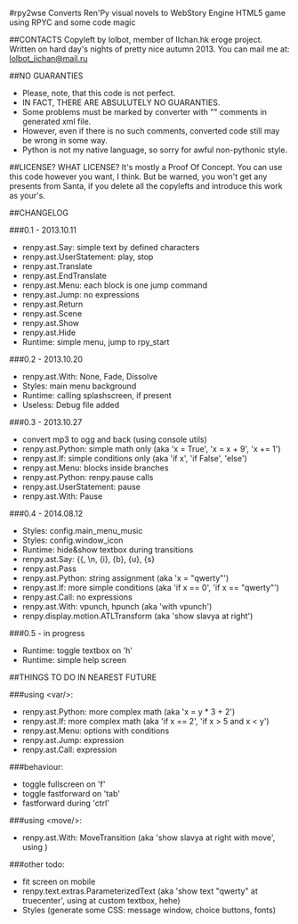 #rpy2wse
Converts Ren'Py visual novels to WebStory Engine HTML5 game using RPYC and some code magic

##CONTACTS
Copyleft by lolbot, member of IIchan.hk eroge project.
Written on hard day's nights of pretty nice autumn 2013.
You can mail me at: lolbot_iichan@mail.ru

##NO GUARANTIES
* Please, note, that this code is not perfect.
* IN FACT, THERE ARE ABSULUTELY NO GUARANTIES.
* Some problems must be marked by converter with "<!-- [TODO] -->" comments in generated xml file.
* However, even if there is no such comments, converted code still may be wrong in some way.
* Python is not my native language, so sorry for awful non-pythonic style.

##LICENSE? WHAT LICENSE?
It's mostly a Proof Of Concept. You can use this code however you want, I think. But be warned, you won't get any presents from Santa, if you delete all the copylefts and introduce this work as your's.


##CHANGELOG

###0.1 - 2013.10.11
+ renpy.ast.Say: simple text by defined characters
+ renpy.ast.UserStatement: play, stop
+ renpy.ast.Translate
+ renpy.ast.EndTranslate
+ renpy.ast.Menu: each block is one jump command
+ renpy.ast.Jump: no expressions
+ renpy.ast.Return
+ renpy.ast.Scene
+ renpy.ast.Show
+ renpy.ast.Hide
+ Runtime: simple menu, jump to rpy_start

###0.2 - 2013.10.20
+ renpy.ast.With: None, Fade, Dissolve
+ Styles: main menu background
+ Runtime: calling splashscreen, if present
+ Useless: Debug file added

###0.3 - 2013.10.27
+ convert mp3 to ogg and back (using console utils)
+ renpy.ast.Python: simple math only (aka 'x = True', 'x = x + 9', 'x += 1')
+ renpy.ast.If: simple conditions only (aka 'if x', 'if False', 'else')
+ renpy.ast.Menu: blocks inside branches
+ renpy.ast.Python: renpy.pause calls
+ renpy.ast.UserStatement: pause
+ renpy.ast.With: Pause

###0.4 - 2014.08.12
+ Styles: config.main_menu_music
+ Styles: config.window_icon
+ Runtime: hide&show textbox during transitions
+ renpy.ast.Say: {{, \n, {i}, {b}, {u}, {s}
+ renpy.ast.Pass
+ renpy.ast.Python: string assignment     (aka 'x = "qwerty"')
+ renpy.ast.If: more simple conditions    (aka 'if x == 0', 'if x == "qwerty"')
+ renpy.ast.Call: no expressions
+ renpy.ast.With: vpunch, hpunch          (aka 'with vpunch')
+ renpy.display.motion.ATLTransform       (aka 'show slavya at right')

###0.5 - in progress
+ Runtime: toggle textbox on 'h'
+ Runtime: simple help screen

##THINGS TO DO IN NEAREST FUTURE

###using &lt;var/&gt;:
+ renpy.ast.Python: more complex math (aka 'x = y * 3 + 2')
+ renpy.ast.If: more complex math  (aka 'if x == 2', 'if x > 5 and x < y')
+ renpy.ast.Menu: options with conditions
+ renpy.ast.Jump: expression
+ renpy.ast.Call: expression

###behaviour:
+ toggle fullscreen on 'f'
+ toggle fastforward on 'tab'
+ fastforward during 'ctrl'

###using &lt;move/&gt;:
+ renpy.ast.With: MoveTransition (aka 'show slavya at right with move', using <move asset="my_image" duration="1000" />)

###other todo:
+ fit screen on mobile
+ renpy.text.extras.ParameterizedText (aka 'show text "qwerty" at truecenter', using <line stop="false"> at custom textbox, hehe)
+ Styles (generate some CSS: message window, choice buttons, fonts)
